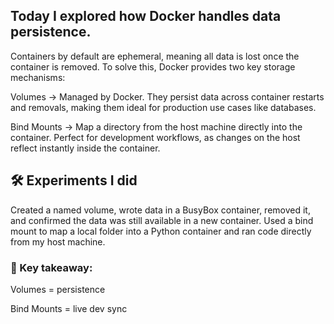 ## Today I explored how Docker handles data persistence. 
Containers by default are ephemeral, meaning all data is lost once the container is removed. 
To solve this, Docker provides two key storage mechanisms:

Volumes → Managed by Docker. 
They persist data across container restarts and removals, making them ideal for production use cases like databases.

Bind Mounts → Map a directory from the host machine directly into the container. 
Perfect for development workflows, as changes on the host reflect instantly inside the container.

## 🛠️ Experiments I did

Created a named volume, wrote data in a BusyBox container, removed it, and confirmed the data was still available in a new container.
Used a bind mount to map a local folder into a Python container and ran code directly from my host machine.

### 🔑 Key takeaway:

Volumes = persistence

Bind Mounts = live dev sync